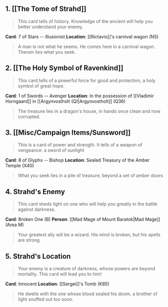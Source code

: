 ## 1. [[The Tome of Strahd]]
>This card tells of history. Knowledge of the ancient will help you better understand your enemy.

**Card**: 7 of Stars -- Illusionist
**Location**: [[Rictavio]]'s carnival wagon (N5)

>A man is not what he seems. He comes here in a carnival wagon. Therein lies what you seek.

## 2. [[The Holy Symbol of Ravenkind]]
>This card tells of a powerful force for good and protection, a holy symbol of great hope.

**Card**: 1 of Swords -- Avenger
**Location**: In the possession of [[Vladimir Horngaard]] in [[Argynvostholt (Q)|Argynvostholt]] (Q36)

>The treasure lies in a dragon's house, in hands once clean and now corrupted.

## 3. [[Misc/Campaign Items/Sunsword]]
>This is a card of power and strength. It tells of a weapon of vengeance: a sword of sunlight

**Card**: 8 of Glyphs -- Bishop
**Location**: Sealed Treasury of the Amber Temple (X40)

>What you seek lies in a pile of treasure, beyond a set of amber doors

## 4. Strahd's Enemy
>This card sheds light on one who will help you greatly in the battle against darkness.

**Card**: Broken One (B)
**Person**: [[Mad Mage of Mount Baratok|Mad Mage]] (Area M)

>Your greatest ally will be a wizard. His mind is broken, but his spells are strong

## 5. Strahd's Location
>Your enemy is a creature of darkness, whose powers are beyond mortality. This card will lead you to him!

**Card**: Innocent
**Location**: [[Sergei]]'s Tomb (K85)

>He dwells with the one whose blood sealed his doom, a brother of light snuffed out too soon.